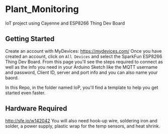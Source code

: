# Plant_Monitoring
IoT project using Cayenne  and ESP8266 Thing Dev Board

## Getting Started
Create an account with MyDevices: https://mydevices.com/
Once you have created an account, click on `All Devices` and select the SparkFun ESP8266 Thing Dev Board. 
From this page you'll see the steps required to connect as well as the info you need in your Arduino Sketch like the MQTT username and password, Client ID, server and port info and you can also name your baord. 

In this Repo, in the folder named IoP, you'll find a template to help you get started even faster. 

## Hardware Required
http://sfe.io/w142042
You will also need hook-up wire, soldering iron and solder, a power supply, plastic wrap for the temp sensors, and heat shrink. 

